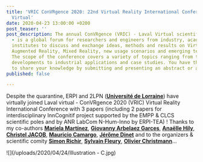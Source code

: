```yaml
---
title: 'VRIC ConVRgence 2020: 22nd Virtual Reality International Conference - Laval
  Virtual'
date: 2020-04-23 13:00:00 +0200
post_teaser: ''
post_description: The annual ConVRgence (VRIC) - Laval Virtual scientific conference
  - is a global forum for researchers and engineers from industry, academia and research
  institutes to discuss and exchange ideas, methods and results on Virtual Reality,
  Augmented Reality, Mixed Reality, new usage scenarios and emerging technologies.
  The scope of the conference covers a variety of topics ranging from theoretical
  developments to industrial applications and case studies. You have the opportunity
  to share your knowledge by submitting and presenting an abstract or a paper.
published: false

---
```

Despite the quarantine, ERPI and 2LPN ([**Université de Lorraine**](https://www.linkedin.com/company/universit-de-lorraine/)) have virtually joined Laval virtual - ConVRgence 2020 (VRIC) Virtual Reality International Conference with 3 papers (including 2 papers for interdisciplinary InnCognitif project supported by the EMPP & CLCS scientific poles and by ANR LabCom N-Hum-Inno by ERPI-TEA) ! Thanks to my co-authors [**Mariela Martínez**](https://www.linkedin.com/in/ACoAACXjfGwBHlIg2CbjsLEE_38lktIBWrdzOKE/), [**Giovanny Arbelaez Garces**](https://www.linkedin.com/in/ACoAAAQZD-4BWmMcHOhzij99jo365E2_r3Kgl1w/), [**Anaëlle Hily**](https://www.linkedin.com/in/ACoAACTn8aUBNOHACs9iVTUJZibtQEujmYtNjks/), [**Christel JACOB**](https://www.linkedin.com/in/ACoAAC2mkSEBGHGHrzaKzgGDCqdNQQz2sTg2pjY/), [**Mauricio Camargo**](https://www.linkedin.com/in/ACoAABxLh6UBmmHmXyVrHLfzMawoSq8nYiLO69M/), [**Jérôme Dinet**](https://www.linkedin.com/in/ACoAAAOSbxYB7Kq9u530a_raWL1A6ewYje0g0-c/) and to the organizers & scientific comity [**Simon Richir**](https://www.linkedin.com/in/ACoAAAA3UZMB1IcHqBzhSpeDNDshKqS4WZBxNbc/), [**Sylvain Fleury**](https://www.linkedin.com/in/ACoAAB2XydcBS6Pn5Uvxz00TtCTsswumakP9ipg/), [**Olivier Christmann**](https://www.linkedin.com/in/ACoAAAMknrQBsMoznpq61J0-tpB6FUh-fQEo1aY/)...

![](/uploads/2020/04/24/Illustration - C.jpg)